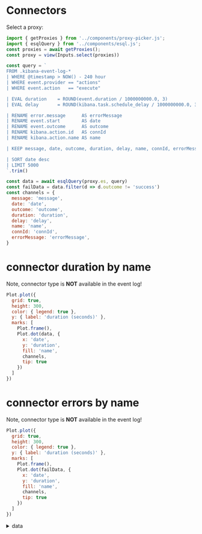 # Connectors

Select a proxy:

```js
import { getProxies } from '../components/proxy-picker.js';
import { esqlQuery } from '../components/esql.js';
const proxies = await getProxies();
const proxy = view(Inputs.select(proxies))
```

```js
const query = `
FROM .kibana-event-log-*
| WHERE @timestamp > NOW() - 240 hour
| WHERE event.provider == "actions"
| WHERE event.action   == "execute"

| EVAL duration    = ROUND(event.duration / 1000000000.0, 3)
| EVAL delay       = ROUND(kibana.task.schedule_delay / 1000000000.0, 3)

| RENAME error.message      AS errorMessage
| RENAME event.start        AS date
| RENAME event.outcome      AS outcome
| RENAME kibana.action.id   AS connId
| RENAME kibana.action.name AS name

| KEEP message, date, outcome, duration, delay, name, connId, errorMessage

| SORT date desc
| LIMIT 5000
`.trim()
```

```js
const data = await esqlQuery(proxy.es, query)
const failData = data.filter(d => d.outcome != 'success')
const channels = {
  message: 'message',
  date: 'date',
  outcome: 'outcome',
  duration: 'duration',
  delay: 'delay',
  name: 'name',
  connId: 'connId',
  errorMessage: 'errorMessage',
}
```
   
# connector duration by name

Note, connector type is **NOT** available in the event log!

```js
Plot.plot({
  grid: true,
  height: 300,
  color: { legend: true },
  y: { label: 'duration (seconds)' },
  marks: [
    Plot.frame(),
    Plot.dot(data, { 
      x: 'date', 
      y: 'duration', 
      fill: 'name',
      channels,
      tip: true      
    })
  ]
})
```

# connector errors by name

Note, connector type is **NOT** available in the event log!

```js
Plot.plot({
  grid: true,
  height: 300,
  color: { legend: true },
  y: { label: 'duration (seconds)' },
  marks: [
    Plot.frame(),
    Plot.dot(failData, { 
      x: 'date', 
      y: 'duration', 
      fill: 'name',
      channels,
      tip: true      
    })
  ]
})
```

<!-- data as tables -->
<details><summary>data</summary>

${display(Inputs.table(data))}

</details>
